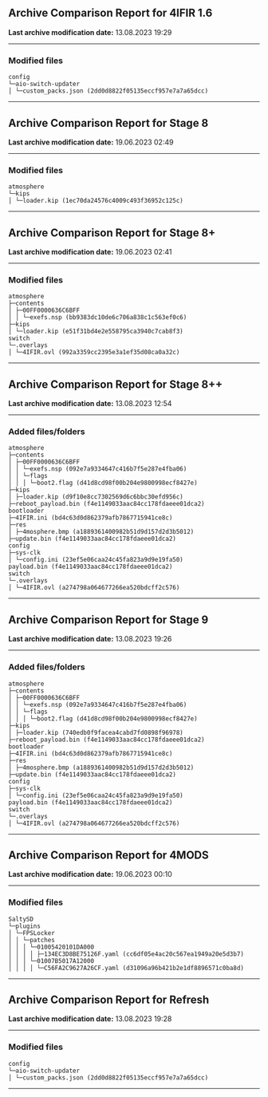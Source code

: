<h2>Archive Comparison Report for <b>4IFIR 1.6</b></h2><b>Last archive modification date:</b> 13.08.2023 19:29<hr>

<h3>Modified files</h3>
<code>config
└─aio-switch-updater
│ └─custom_packs.json (2dd0d8822f05135eccf957e7a7a65dcc)
</code>
<hr>

<h2>Archive Comparison Report for <b>Stage 8</b></h2><b>Last archive modification date:</b> 19.06.2023 02:49<hr>

<h3>Modified files</h3>
<code>atmosphere
└─kips
│ └─loader.kip (1ec70da24576c4009c493f36952c125c)
</code>
<hr>

<h2>Archive Comparison Report for <b>Stage 8+</b></h2><b>Last archive modification date:</b> 19.06.2023 02:41<hr>

<h3>Modified files</h3>
<code>atmosphere
├─contents
│ ├─00FF0000636C6BFF
│ │ └─exefs.nsp (bb9383dc10de6c706a838c1c563ef0c6)
├─kips
│ └─loader.kip (e51f31bd4e2e558795ca3940c7cab8f3)
switch
└─.overlays
│ └─4IFIR.ovl (992a3359cc2395e3a1ef35d08ca0a32c)
</code>
<hr>

<h2>Archive Comparison Report for <b>Stage 8++</b></h2><b>Last archive modification date:</b> 13.08.2023 12:54<hr>

<h3>Added files/folders</h3>
<code>atmosphere
├─contents
│ ├─00FF0000636C6BFF
│ │ └─exefs.nsp (092e7a9334647c416b7f5e287e4fba06)
│ │ └─flags
│ │ │ └─boot2.flag (d41d8cd98f00b204e9800998ecf8427e)
├─kips
│ ├─loader.kip (d9f10e8cc7302569d6c6bbc30efd956c)
├─reboot_payload.bin (f4e1149033aac84cc178fdaeee01dca2)
bootloader
├─4IFIR.ini (bd4c63d0d862379afb7867715941ce8c)
├─res
│ ├─4mosphere.bmp (a1889361400982b51d9d157d2d3b5012)
├─update.bin (f4e1149033aac84cc178fdaeee01dca2)
config
├─sys-clk
│ └─config.ini (23ef5e06caa24c45fa823a9d9e19fa50)
payload.bin (f4e1149033aac84cc178fdaeee01dca2)
switch
└─.overlays
│ └─4IFIR.ovl (a274798a064677266ea520bdcff2c576)
</code>
<hr>

<h2>Archive Comparison Report for <b>Stage 9</b></h2><b>Last archive modification date:</b> 13.08.2023 19:26<hr>

<h3>Added files/folders</h3>
<code>atmosphere
├─contents
│ ├─00FF0000636C6BFF
│ │ └─exefs.nsp (092e7a9334647c416b7f5e287e4fba06)
│ │ └─flags
│ │ │ └─boot2.flag (d41d8cd98f00b204e9800998ecf8427e)
├─kips
│ ├─loader.kip (740edb0f9facea4cabd7fd0898f96978)
├─reboot_payload.bin (f4e1149033aac84cc178fdaeee01dca2)
bootloader
├─4IFIR.ini (bd4c63d0d862379afb7867715941ce8c)
├─res
│ ├─4mosphere.bmp (a1889361400982b51d9d157d2d3b5012)
├─update.bin (f4e1149033aac84cc178fdaeee01dca2)
config
├─sys-clk
│ └─config.ini (23ef5e06caa24c45fa823a9d9e19fa50)
payload.bin (f4e1149033aac84cc178fdaeee01dca2)
switch
└─.overlays
│ └─4IFIR.ovl (a274798a064677266ea520bdcff2c576)
</code>
<hr>

<h2>Archive Comparison Report for <b>4MODS</b></h2><b>Last archive modification date:</b> 19.06.2023 00:10<hr>

<h3>Modified files</h3>
<code>SaltySD
└─plugins
│ └─FPSLocker
│ │ └─patches
│ │ │ └─01005420101DA000
│ │ │ │ ├─134EC3D8BE75126F.yaml (cc6df05e4ac20c567ea1949a20e5d3b7)
│ │ │ └─01007B5017A12000
│ │ │ │ └─C56FA2C9627A26CF.yaml (d31096a96b421b2e1df8896571c0ba8d)
</code>
<hr>

<h2>Archive Comparison Report for <b>Refresh</b></h2><b>Last archive modification date:</b> 13.08.2023 19:28<hr>

<h3>Modified files</h3>
<code>config
└─aio-switch-updater
│ └─custom_packs.json (2dd0d8822f05135eccf957e7a7a65dcc)
</code>
<hr>

